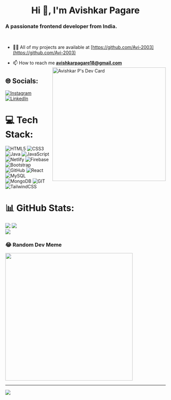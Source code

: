 
<span><h1 align="center">Hi 👋, I'm Avishkar Pagare</h1>
<h3 align="centre">A passionate frontend developer from India.</h3><br/>

- 👨‍💻 All of my projects are available at [https://github.com/Avi-2003](https://github.com/Avi-2003)

- 📫 How to reach me **avishkarpagare18@gmail.com** 
<a href="https://app.daily.dev/avishkarp"><img src="https://api.daily.dev/devcards/v2/iSRGZwWMN1L5LnkqEydTw.png?type=default&r=1vp" width="356" align="right" alt="Avishkar P's Dev Card"/></a>
</span>

<span>
<!-- <a href="https://app.daily.dev/avishkarp"><img src="https://api.daily.dev/devcards/v2/iSRGZwWMN1L5LnkqEydTw.png?type=default&r=1vp" width="356" alt="Avishkar P's Dev Card"/></a> -->
</span>
<!-- <img align="right" alt="Coding" width="400" src="https://user-images.githubusercontent.com/74038190/225813708-98b745f2-7d22-48cf-9150-083f1b00d6c9.gif"> -->

## 🌐 Socials:
[![Instagram](https://img.shields.io/badge/Instagram-%23E4405F.svg?logo=Instagram&logoColor=white)](https://www.instagram.com/_avishkarp/) [![LinkedIn](https://img.shields.io/badge/LinkedIn-%230077B5.svg?logo=linkedin&logoColor=white)](https://linkedin.com/in/https://www.linkedin.com/in/avishkar-pagare-522064211) 

# 💻 Tech Stack:
![HTML5](https://img.shields.io/badge/html5-%23E34F26.svg?style=flat&logo=html5&logoColor=white) ![CSS3](https://img.shields.io/badge/css3-%231572B6.svg?style=flat&logo=css3&logoColor=white) ![Java](https://img.shields.io/badge/java-%23ED8B00.svg?style=flat&logo=java&logoColor=white) ![JavaScript](https://img.shields.io/badge/javascript-%23323330.svg?style=flat&logo=javascript&logoColor=%23F7DF1E) ![Netlify](https://img.shields.io/badge/netlify-%23000000.svg?style=flat&logo=netlify&logoColor=#00C7B7) ![Firebase](https://img.shields.io/badge/firebase-%23039BE5.svg?style=flat&logo=firebase) ![Bootstrap](https://img.shields.io/badge/bootstrap-%23563D7C.svg?style=flat&logo=bootstrap&logoColor=white) ![GitHub](https://img.shields.io/badge/GitHub-%23121011.svg?style=flat&logo=github&logoColor=white) ![React](https://img.shields.io/badge/react-%2320232a.svg?style=flat&logo=react&logoColor=%2361DAFB) ![MySQL](https://img.shields.io/badge/mysql-%2300f.svg?style=flat&logo=mysql&logoColor=white) ![MongoDB](https://img.shields.io/badge/MongoDB-%234ea94b.svg?style=flat&logo=mongodb&logoColor=white) ![GIT](https://img.shields.io/badge/Git-fc6d26?style=flat&logo=git&logoColor=white) ![TailwindCSS](https://img.shields.io/badge/tailwindcss-%2338B2AC.svg?style=flat&logo=tailwind-css&logoColor=white)
# 📊 GitHub Stats:
![](https://github-readme-stats.vercel.app/api?username=Avi-2003&theme=dark&hide_border=false&include_all_commits=false&count_private=false)
![](https://github-readme-streak-stats.herokuapp.com/?user=Avi-2003&theme=dark&hide_border=false)<br/>
![](https://github-readme-stats.vercel.app/api/top-langs/?username=Avi-2003&theme=dark&hide_border=false&include_all_commits=false&count_private=false&layout=compact)



### 😂 Random Dev Meme
<img src='https://randommeme-five.vercel.app/' style="height: 400px;"/>

---
[![](https://visitcount.itsvg.in/api?id=Avi-2003&icon=0&color=0)](https://visitcount.itsvg.in)

